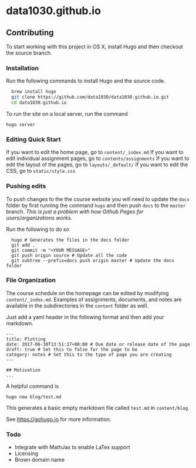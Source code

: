 # data1030.github.io

## Contributing
To start working with this project in OS X, install Hugo and then checkout the source branch.

### Installation
Run the following commands to install Hugo and the source code.
```bash
  brew install hugo
  git clone https://github.com/data1030/data1030.github.io.git
  cd data1030.github.io
```

To run the site on a local server, run the command

```
hugo server
```

### Editing Quick Start
If you want to edit the home page, go to `content/_index.md`
If you want to edit individual assignment pages, go to `contents/assignments`
If you want to edit the layout of the pages, go to `layouts/_default/`
If you want to edit the CSS, go to `static/style.css`

### Pushing edits
To push changes to the the course website you will need to update the `docs` folder by first running the command `hugo` and then push `docs` to the `master` branch. *This is just a problem with how Github Pages for users/organizations works.*

Run the following to do so
```
  hugo # Generates the files in the docs folder
  git add .
  git commit -m "<YOUR MESSAGE>"
  git push origin source # Update all the code
  git subtree --prefix=docs push origin master # Update the docs folder
```

### File Organization

The course schedule on the homepage can be edited by modifying `content/_index.md`.
Examples of assignments, documents, and notes are available in the subdirectories in the `content`
folder as well.

Just add a yaml header in the following format and then add your markdown.

```
---
title: Plotting
date: 2017-06-30T13:51:17+08:00 # Due date or release date of the page
draft: true # Set this to false for the page to be 
category: notes # Set this to the type of page you are creating
---

## Motivation
...

```


A helpful command is

```
hugo new blog/test.md
```

This generates a basic empty markdown file called `test.md` in `content/blog`.

See https://gohugo.io for more information.


### Todo

* Integrate with MathJax to enable LaTex support
* Licensing
* Brown domain name


  
